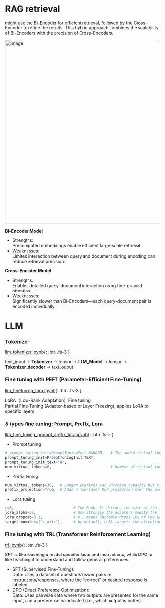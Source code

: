 # RAG retrieval

might use the Bi-Encoder for efficient retrieval, followed by the Cross-Encoder to refine the results. This hybrid approach combines the scalability of Bi-Encoders with the precision of Cross-Encoders.

<img alt="image" src="https://github.com/user-attachments/assets/fd727d7a-2423-45af-9f35-46bbcad54cab" width="600" />

**Bi-Encoder Model**  
* Strengths:  
Precomputed embeddings enable efficient large-scale retrieval.
* Weaknesses:  
Limited interaction between query and document during encoding can reduce retrieval precision.

**Cross-Encoder Model**
* Strengths:   
Enables detailed query-document interaction using fine-grained attention.  
* Weaknesses:   
Significantly slower than Bi-Encoders—each query-document pair is encoded individually.

# LLM

###  Tokenizer

[llm_tokenizer.ipynb](https://colab.research.google.com/drive/1YXoxLfQ5CXiB0GivAuoe0RR1TVh-Yabe){: .btn .fs-3 }

  text_input -> **Tokenizer** -> tensor -> **LLM_Model** -> tensor -> **Tokenizer_decoder** -> text_ouput
  
### Fine tuning with PEFT (Parameter-Efficient Fine-Tuning)

[llm_finetuning_lora.ipynb](https://colab.research.google.com/drive/1Eb8Ry7W3P2XBwhYWltg50z_aLaja2vYb){: .btn .fs-3 }

  LoRA（Low-Rank Adaptation）Fine tuning \
  Partial Fine-Tuning (Adapter-based or Layer Freezing), applies LoRA to specific layers  

### 3 types fine tuning: Prompt, Prefix, Lora

[llm_fine_tuning_prompt_prefix_lora.ipynb](https://colab.research.google.com/drive/17UxHuZR7-4CKXqidlhpJEAN6bVG2awGp#scrollTo=OwoxB86g1Frp){: .btn  .fs-3 }

  * Prompt tuning
  
  ```python
  # prompt_tuning_init=PromptTuningInit.RANDOM,   # The added virtual tokens are initializad with RANDOM numbers or TEXT
  prompt_tuning_init=PromptTuningInit.TEXT,
  prompt_tuning_init_text='a',
  num_virtual_tokens=6,                           # Number of virtual tokens to be prepend and trained. 
  ```
  
  * Prefix tuning

  ```python
  num_virtual_tokens=30,   # Longer prefixes can increase capacity but risk overfitting with limited data
  prefix_projection=True,  # Adds a two-layer MLP projection over the prefix embeddings. Adds expressive power to the prefix. improving task alignment and training stability.
  ```

  * Lora tuning

  ```python
  r=8,                           # The Rank, It defines the size of the two trainable matrices (A and B). (e.g. 4–8): lightweight, fast, less expressive. (e.g. 64–256): more expressive, but uses more memory and may overfit
  lora_alpha=32,                 # how strongly the adapters modify the frozen weights. Typical heuristic: Set lora_alpha = 2 × r for balanced influence. If alpha is too low, the adapter barely nudges the model. If too high, it might overpower the base weights.
  lora_dropout=0.1,              # 0.1 means Randomly drops 10% of the LoRA activations during training to prevent overfitting
  target_modules=["c_attn"],     # by default, LoRA targets the attention projection layers (e.g., q_proj, v_proj). can target just that for minimal intervention if we know the exact layer name (like c_attn in GPT-2),
  ```

### Fine tuning with TRL (Transformer Reinforcement Learning)

[trl.ipynb](https://colab.research.google.com/drive/1eXiFfzcwqzWC2vYcczVRqw1xrAxgEy4w#scrollTo=kdirKtFK77iE&uniqifier=1){: .btn  .fs-3 }

SFT is like teaching a model specific facts and instructions, while DPO is like teaching it to understand and follow general preferences.

* SFT (Supervised Fine-Tuning):  
Data: Uses a dataset of question/answer pairs or instructions/responses, where the “correct” or desired response is labeled.  
* DPO (Direct Preference Optimization):  
Data: Uses pairwise data where two outputs are presented for the same input, and a preference is indicated (i.e., which output is better).  








